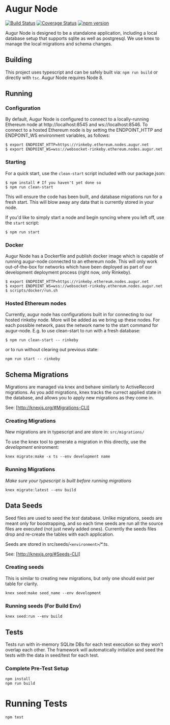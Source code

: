 # Augur Node

[![Build Status](https://travis-ci.org/AugurProject/augur-node.svg)](https://travis-ci.org/AugurProject/augur-node)
[![Coverage Status](https://coveralls.io/repos/AugurProject/augur-node/badge.svg?branch=master&service=github)](https://coveralls.io/github/AugurProject/augur-node?branch=master)
[![npm version](https://badge.fury.io/js/augur-node.svg)](http://badge.fury.io/js/augur-node)

Augur Node is designed to be a standalone application, including a local
database setup that supports sqlite as well as postgresql. We use knex to
manage the local migrations and schema changes.

## Building
This project uses typescript and can be safely built via: `npm run build` or directly with `tsc`. Augur Node requires Node 8.

## Running

### Configuration

By default, Augur Node is configured to connect to a locally-running Ethereum node at http://localhost:8545 and ws://localhost:8546. To connect to a hosted Ethereum node is by setting the ENDPOINT_HTTP and ENDPOINT_WS environment variables, as follows:

    $ export ENDPOINT_HTTP=https://rinkeby.ethereum.nodes.augur.net 
    $ export ENDPOINT_WS=wss://websocket-rinkeby.ethereum.nodes.augur.net

### Starting

For a quick start, use the `clean-start` script included with our package.json:

```
$ npm install # If you haven't yet done so
$ npm run clean-start
```
This will ensure the code has been built, and database migrations run for a fresh start. This will blow away any data that is currently stored in your node.

If you'd like to simply start a node and begin syncing where you left off, use the `start` script:

```
$ npm run start
```
    
### Docker
Augur Node has a Dockerfile and publish docker image which is capable of running augur-node connected to an ethereum node. This will only work out-of-the-box for networks which have been deployed as part of our development deployment process (right now, only Rinkeby).

```
$ export ENDPOINT_HTTP=https://rinkeby.ethereum.nodes.augur.net 
$ export ENDPOINT_WS=wss://websocket-rinkeby.ethereum.nodes.augur.net
$ scripts/docker/run.sh
```
    
### Hosted Ethereum nodes

Currently, augur node has configurations built in for connecting to our hosted rinkeby node. More will be added as we bring up these nodes. For each possible network, pass the network name to the start command for augur-node. E.g. to use clean-start to run with a fresh database:

```
$ npm run clean-start -- rinkeby
```

or to run without clearing out previous state:
```
npm run start -- rinkeby
```

## Schema Migrations
Migrations are managed via knex and behave similarly to ActiveRecord
migrations. As you add migrations, knex tracks the currect applied state in the
database, and allows you to apply new migrations as they come in.

See: [http://knexjs.org/#Migrations-CLI]

### Creating Migrations
New migrations are in typescript and are store in: ```src/migrations/```

To use the knex tool to generate a migration in this directly, use the *development* enironment:

```
knex migrate:make -x ts --env development name
```

### Running Migrations
*Make sure your typescript is built before running migrations*

```
knex migrate:latest --env build
```

## Data Seeds
Seed files are used to seed the *test* database. Unlike migrations, seeds are
meant only for boostrapping, and so each time seeds are run all the source
files are executed (not just newly added ones). Currently the seeds files drop
and re-create the tables with each application. 

Seeds are stored in src/seeds/`<environment>`/*.ts.

See: [http://knexjs.org/#Seeds-CLI]

### Creating seeds
This is similar to creating new migrations, but only one should exist per table for clarity.

```
knex seed:make seed_name --env development
```

### Running seeds (For Build Env)

```
knex seed:run --env build
```

## Tests
Tests run with in-memory SQLite DBs for each test execution so they won't
overlap each other. The framework will automatically initialize and seed the
tests with the data in seed/test for each test.

### Complete Pre-Test Setup
```
npm install
npm run build
```

# Running Tests
```
npm test
```
